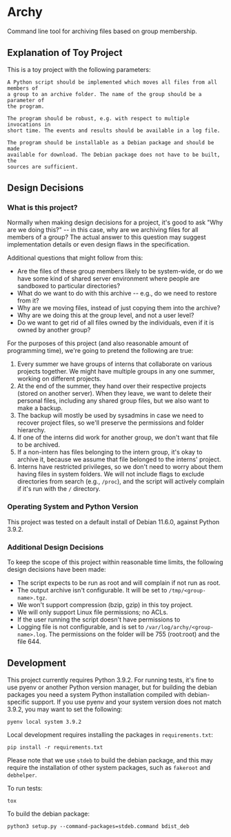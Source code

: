 # Archy

Command line tool for archiving files based on group membership.

## Explanation of Toy Project

This is a toy project with the following parameters:

```
A Python script should be implemented which moves all files from all members of
a group to an archive folder. The name of the group should be a parameter of
the program.

The program should be robust, e.g. with respect to multiple invocations in
short time. The events and results should be available in a log file.

The program should be installable as a Debian package and should be made
available for download. The Debian package does not have to be built, the
sources are sufficient.
```


## Design Decisions

### What is this project?

Normally when making design decisions for a project, it's good to ask "Why are
we doing this?" -- in this case, why are we archiving files for all members of
a group? The actual answer to this question may suggest implementation details
or even design flaws in the specification.

Additional questions that might follow from this:

* Are the files of these group members likely to be system-wide, or do we have
  some kind of shared server environment where people are sandboxed to
  particular directories?
* What do we want to do with this archive -- e.g., do we need to restore from
  it?
* Why are we moving files, instead of just copying them into the archive?
* Why are we doing this at the group level, and not a user level?
* Do we want to get rid of all files owned by the individuals, even if it is
  owned by another group?

For the purposes of this project (and also reasonable amount of programming
time), we're going to pretend the following are true:

1. Every summer we have groups of interns that collaborate on various projects
   together. We might have multiple groups in any one summer, working on
   different projects.
2. At the end of the summer, they hand over their respective projects (stored
   on another server). When they leave, we want to delete their personal
   files, including any shared group files, but we also want to make a backup.
3. The backup will mostly be used by sysadmins in case we need to recover
   project files, so we'll preserve the permissions and folder hierarchy.
4. If one of the interns did work for another group, we don't want that file
   to be archived.
5. If a non-intern has files belonging to the intern group, it's okay to archive
   it, because we assume that file belonged to the interns' project.
6. Interns have restricted privileges, so we don't need to worry about them
   having files in system folders. We will not include flags to exclude
   directories from search (e.g., `/proc`), and the script will actively
   complain if it's run with the `/` directory.

### Operating System and Python Version

This project was tested on a default install of Debian 11.6.0, against Python
3.9.2.

### Additional Design Decisions

To keep the scope of this project within reasonable time limits, the following
design decisions have been made:

* The script expects to be run as root and will complain if not run as root.
* The output archive isn't configurable. It will be set to
  `/tmp/<group-name>.tgz`.
* We won't support compression (bzip, gzip) in this toy project.
* We will only support Linux file permissions; no ACLs.
* If the user running the script doesn't have permissions to 
* Logging file is not configurable, and is set to
  `/var/log/archy/<group-name>.log`. The permissions on the folder will be
  755 (root:root) and the file 644.


## Development

This project currently requires Python 3.9.2. For running tests, it's fine to
use pyenv or another Python version manager, but for building the debian
packages you need a system Python installation compiled with debian-specific
support. If you use pyenv and your system version does not match 3.9.2, you may
want to set the following:

```
pyenv local system 3.9.2
```

Local development requires installing the packages in `requirements.txt`:

```
pip install -r requirements.txt
```

Please note that we use `stdeb` to build the debian package, and this may
require the installation of other system packages, such as `fakeroot` and
`debhelper`.

To run tests:

```
tox
```

To build the debian package:

```
python3 setup.py --command-packages=stdeb.command bdist_deb
```
